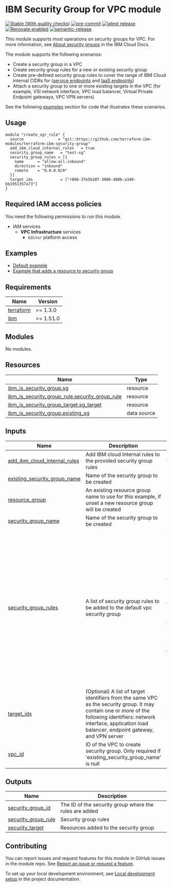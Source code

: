 <!-- BEGIN MODULE HOOK -->

# IBM Security Group for VPC module
<!-- UPDATE BADGE: Update the link for the following badge-->
[![Stable (With quality checks)](https://img.shields.io/badge/Status-Stable%20(With%20quality%20checks)-green)](https://terraform-ibm-modules.github.io/documentation/#/badge-status)
[![pre-commit](https://img.shields.io/badge/pre--commit-enabled-brightgreen?logo=pre-commit&logoColor=white)](https://github.com/pre-commit/pre-commit)
[![latest release](https://img.shields.io/github/v/release/terraform-ibm-modules/terraform-ibm-security-group?logo=GitHub&sort=semver)](https://github.com/terraform-ibm-modules/terraform-ibm-security-group/releases/latest)
[![Renovate enabled](https://img.shields.io/badge/renovate-enabled-brightgreen.svg)](https://renovatebot.com/)
[![semantic-release](https://img.shields.io/badge/%20%20%F0%9F%93%A6%F0%9F%9A%80-semantic--release-e10079.svg)](https://github.com/semantic-release/semantic-release)


This module supports most operations on security groups for VPC. For more information, see [About security groups](https://cloud.ibm.com/docs/vpc?topic=vpc-using-security-groups) in the IBM Cloud Docs.

The module supports the following scenarios:
- Create a security group in a VPC
- Create security group rules for a new or existing security group
- Create pre-defined security group rules to cover the range of IBM Cloud internal CIDRs for ([service endpoints](https://cloud.ibm.com/docs/vpc?topic=vpc-service-endpoints-for-vpc#cloud-service-endpoints) and [IaaS endpoints](https://cloud.ibm.com/docs/vpc?topic=vpc-service-endpoints-for-vpc#infrastructure-as-a-service-iaas-endpoints))
- Attach a security group to one or more existing targets in the VPC (for example, VSI network interface, VPC load balancer, Virtual Private Endpoint gateways, VPC VPN servers)

See the following [examples](#Examples) section for code that illustrates these scenarios.

## Usage

```hcl
module "create_sgr_rule" {
  source               = "git::https://github.com/terraform-ibm-modules/terraform-ibm-security-group"
  add_ibm_cloud_internal_rules   = true
  security_group_name   = "test-sg"
  security_group_rules = [{
    name      = "allow-all-inbound"
    direction = "inbound"
    remote    = "0.0.0.0/0"
  }]
  target_ids            = ["r006-37e5b107-3006-480b-a340-bb1951357a73"]
}
```

## Required IAM access policies

You need the following permissions to run this module.

- IAM services
    - **VPC Infrastructure** services
        - `Editor` platform access

## Examples

- [ Default example](examples/default)
- [ Example that adds a resource to security group](examples/sg-target-example)
<!-- END EXAMPLES HOOK -->
<!-- BEGINNING OF PRE-COMMIT-TERRAFORM DOCS HOOK -->
## Requirements

| Name | Version |
|------|---------|
| <a name="requirement_terraform"></a> [terraform](#requirement\_terraform) | >= 1.3.0 |
| <a name="requirement_ibm"></a> [ibm](#requirement\_ibm) | >= 1.51.0 |

## Modules

No modules.

## Resources

| Name | Type |
|------|------|
| [ibm_is_security_group.sg](https://registry.terraform.io/providers/IBM-Cloud/ibm/latest/docs/resources/is_security_group) | resource |
| [ibm_is_security_group_rule.security_group_rule](https://registry.terraform.io/providers/IBM-Cloud/ibm/latest/docs/resources/is_security_group_rule) | resource |
| [ibm_is_security_group_target.sg_target](https://registry.terraform.io/providers/IBM-Cloud/ibm/latest/docs/resources/is_security_group_target) | resource |
| [ibm_is_security_group.existing_sg](https://registry.terraform.io/providers/IBM-Cloud/ibm/latest/docs/data-sources/is_security_group) | data source |

## Inputs

| Name | Description | Type | Default | Required |
|------|-------------|------|---------|:--------:|
| <a name="input_add_ibm_cloud_internal_rules"></a> [add\_ibm\_cloud\_internal\_rules](#input\_add\_ibm\_cloud\_internal\_rules) | Add IBM cloud Internal rules to the provided security group rules | `bool` | `false` | no |
| <a name="input_existing_security_group_name"></a> [existing\_security\_group\_name](#input\_existing\_security\_group\_name) | Name of the security group to be created | `string` | `null` | no |
| <a name="input_resource_group"></a> [resource\_group](#input\_resource\_group) | An existing resource group name to use for this example, if unset a new resource group will be created | `string` | `null` | no |
| <a name="input_security_group_name"></a> [security\_group\_name](#input\_security\_group\_name) | Name of the security group to be created | `string` | `"test-sg"` | no |
| <a name="input_security_group_rules"></a> [security\_group\_rules](#input\_security\_group\_rules) | A list of security group rules to be added to the default vpc security group | <pre>list(<br>    object({<br>      name      = string<br>      direction = string<br>      remote    = string<br>      tcp = optional(<br>        object({<br>          port_max = optional(number)<br>          port_min = optional(number)<br>        })<br>      )<br>      udp = optional(<br>        object({<br>          port_max = optional(number)<br>          port_min = optional(number)<br>        })<br>      )<br>      icmp = optional(<br>        object({<br>          type = optional(number)<br>          code = optional(number)<br>        })<br>      )<br>    })<br>  )</pre> | `[]` | no |
| <a name="input_target_ids"></a> [target\_ids](#input\_target\_ids) | (Optional) A list of target identifiers from the same VPC as the security group. It may contain one or more of the following identifiers: network interface, application load balancer, endpoint gateway, and VPN server | `list(string)` | `[]` | no |
| <a name="input_vpc_id"></a> [vpc\_id](#input\_vpc\_id) | ID of the VPC to create security group. Only required if 'existing\_security\_group\_name' is null | `string` | `null` | no |

## Outputs

| Name | Description |
|------|-------------|
| <a name="output_security_group_id"></a> [security\_group\_id](#output\_security\_group\_id) | The ID of the security group where the rules are added |
| <a name="output_security_group_rule"></a> [security\_group\_rule](#output\_security\_group\_rule) | Security group rules |
| <a name="output_security_target"></a> [security\_target](#output\_security\_target) | Resources added to the security group |
<!-- END OF PRE-COMMIT-TERRAFORM DOCS HOOK -->
<!-- BEGIN CONTRIBUTING HOOK -->

<!-- Leave this section as is so that your module has a link to local development environment set up steps for contributors to follow -->
## Contributing

You can report issues and request features for this module in GitHub issues in the module repo. See [Report an issue or request a feature](https://github.com/terraform-ibm-modules/.github/blob/main/.github/SUPPORT.md).

To set up your local development environment, see [Local development setup](https://terraform-ibm-modules.github.io/documentation/#/local-dev-setup) in the project documentation.
<!-- Source for this readme file: https://github.com/terraform-ibm-modules/common-dev-assets/tree/main/module-assets/ci/module-template-automation -->
<!-- END CONTRIBUTING HOOK -->
